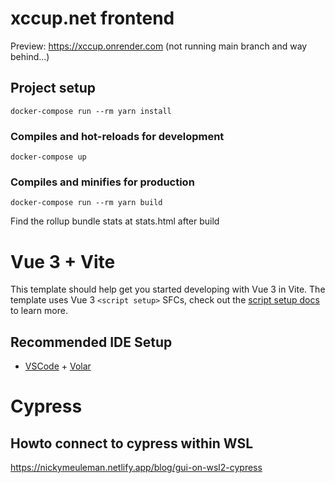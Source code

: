 # xccup.net frontend

Preview: https://xccup.onrender.com (not running main branch and way behind…)

## Project setup

```
docker-compose run --rm yarn install
```

### Compiles and hot-reloads for development

```
docker-compose up
```

### Compiles and minifies for production

```
docker-compose run --rm yarn build
```

Find the rollup bundle stats at stats.html after build

# Vue 3 + Vite

This template should help get you started developing with Vue 3 in Vite. The template uses Vue 3 `<script setup>` SFCs, check out the [script setup docs](https://v3.vuejs.org/api/sfc-script-setup.html#sfc-script-setup) to learn more.

## Recommended IDE Setup

- [VSCode](https://code.visualstudio.com/) + [Volar](https://marketplace.visualstudio.com/items?itemName=johnsoncodehk.volar)

# Cypress

## Howto connect to cypress within WSL

https://nickymeuleman.netlify.app/blog/gui-on-wsl2-cypress
